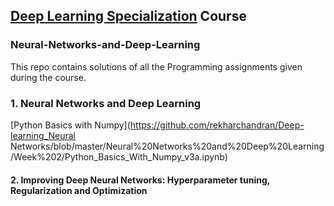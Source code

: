 ## [Deep Learning Specialization](https://www.deeplearning.ai/) Course
### Neural-Networks-and-Deep-Learning
This repo contains solutions of all the Programming assignments given during the course.
### 1. Neural Networks and Deep Learning

 [Python Basics with Numpy](https://github.com/rekharchandran/Deep-learning_Neural Networks/blob/master/Neural%20Networks%20and%20Deep%20Learning/Week%202/Python_Basics_With_Numpy_v3a.ipynb)
 
#### 2. Improving Deep Neural Networks: Hyperparameter tuning, Regularization and Optimization
